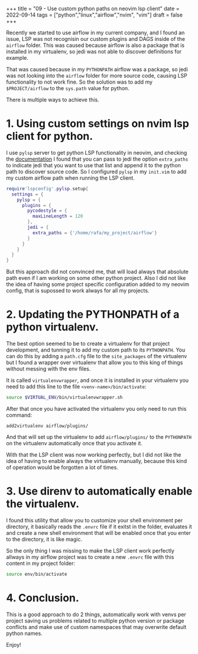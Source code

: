 +++
title = "09 - Use custom python paths on neovim lsp client"
date = 2022-09-14
tags = ["python","linux","airflow","nvim", "vim"]
draft = false
+++

Recently we started to use airflow in my current company, and I found an issue, LSP was not recognisin our 
custom plugins and DAGS inside of the `airflow` folder. This was caused because airflow is also a package that
is installed in my virtualenv, so jedi was not able to discover definitions for example. 

That was caused because in my `PYTHONPATH` airflow was a package, so jedi was not looking into the `airflow` 
folder for more source code, causing LSP functionality to not work fine. So the solution was to add my `$PROJECT/airflow`
to the `sys.path` value for python.

There is multiple ways to achieve this.

# 1. Using custom settings on nvim lsp client for python.

I use `pylsp` server to get python LSP functionality in neovim, and checking the 
[documentation](https://github.com/python-lsp/python-lsp-server/blob/develop/CONFIGURATION.md) I found that you
can pass to jedi the option `extra_paths` to indicate jedi that you want to use that list and append it to 
the python path to discover source code. So I configured `pylsp` in my `init.vim` to add my custom airflow 
path when running the LSP client. 

```lua
require'lspconfig'.pylsp.setup{
  settings = {
    pylsp = {
      plugins = {
        pycodestyle = {
          maxLineLength = 120
        },
        jedi = {
          extra_paths = {'/home/rafa/my_project/airflow'}
        }
      }
    }
  }
}
```

But this approach did not convinced me, that will load always that absolute path even if I am working on some
other python project. Also I did not like the idea of having some project specific configuration added to my 
neovim config, that is supossed to work always for all my projects.


# 2. Updating the PYTHONPATH of a python virtualenv.

The best option seemed to be to create a virtualenv for that project development, and tunning it to add my custom
path to its `PYTHONPATH`. You can do this by adding a `path.cfg` file to the `site_packages` of the virtualenv
but I found a wrapper over virtualenv that allow you to this king of things without messing with the env files.

It is called `virtualenvwrapper`, and once it is installed in your virtualenv you need to add this line to the file
 `<venv-name>/bin/activate`:

 ```bash
 source $VIRTUAL_ENV/bin/virtualenvwrapper.sh
 ```

 After that once you have activated the virtualenv you only need to run this command:

 ```
 add2virtualenv airflow/plugins/  
 ```

 And that will set up the virtualenv to add `airflow/plugins/` to the `PYTHONPATH` on the virtualenv automatically
 once that you activate it. 

 With that the LSP client was now working perfectly, but I did not like the idea of having to enable always the 
 virtualenv manually, because this kind of operation would be forgotten a lot of times. 


# 3. Use direnv to automatically enable the virtualenv.

I found this utility that allow you to customize your shell environment per directory, it basically reads the 
`.envrc` file if it exitst in the folder, evaluates it and create a new shell environment that will be enabled
once that you enter to the directory, it is like magic.

So the only thing I was missing to make the LSP client work perfectly allways in my airflow project was to create
a new `.envrc` file with this content in my project folder:

```bash
source env/bin/activate
```

# 4. Conclusion.

This is a good approach to do 2 things, automatically work with venvs per project saving us problems related to 
multiple python version or package conflicts and make use of custom namespaces that may overwrite default 
python names. 


Enjoy!
